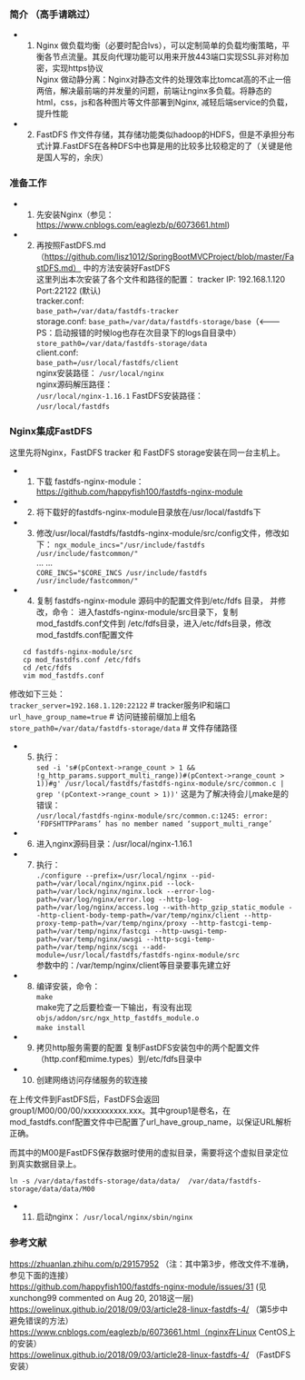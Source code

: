 ### 简介 （高手请跳过）
- 1. Nginx 做负载均衡（必要时配合lvs），可以定制简单的负载均衡策略，平衡各节点流量。其反向代理功能可以用来开放443端口实现SSL非对称加密，实现https协议  
	 Nginx 做动静分离：Nginx对静态文件的处理效率比tomcat高的不止一倍两倍，解决最前端的并发量的问题，前端让nginx多负载。将静态的html，css，js和各种图片等文件部署到Nginx, 减轻后端service的负载，提升性能
- 2. FastDFS 作文件存储，其存储功能类似hadoop的HDFS，但是不承担分布式计算.FastDFS在各种DFS中也算是用的比较多比较稳定的了（关键是他是国人写的，余庆）

### 准备工作
- 1. 先安装Nginx（参见：https://www.cnblogs.com/eaglezb/p/6073661.html)
- 2. 再按照FastDFS.md（https://github.com/lisz1012/SpringBootMVCProject/blob/master/FastDFS.md） 中的方法安装好FastDFS  
     这里列出本次安装了各个文件和路径的配置：
     tracker IP: 192.168.1.120 Port:22122 (默认)  
     tracker.conf:  
     ```base_path=/var/data/fastdfs-tracker```  
     storage.conf:
     ```base_path=/var/data/fastdfs-storage/base```（<---PS：启动报错的时候log也存在次目录下的logs自目录中）
     ```store_path0=/var/data/fastdfs-storage/data```  
	client.conf:  
	```base_path=/usr/local/fastdfs/client```  
	nginx安装路径：
	```/usr/local/nginx```  
	nginx源码解压路径：  
	```/usr/local/nginx-1.16.1``` 
	FastDFS安装路径：  
	```/usr/local/fastdfs```  
	
	
### Nginx集成FastDFS
这里先将Nginx，FastDFS tracker 和 FastDFS storage安装在同一台主机上。  
- 1. 下载 fastdfs-nginx-module：https://github.com/happyfish100/fastdfs-nginx-module  
- 2. 将下载好的fastdfs-nginx-module目录放在/usr/local/fastdfs下
- 3. 修改/usr/local/fastdfs/fastdfs-nginx-module/src/config文件，修改如下：
	 ```ngx_module_incs="/usr/include/fastdfs /usr/include/fastcommon/"```  
	 ... ...  
	 ```CORE_INCS="$CORE_INCS /usr/include/fastdfs /usr/include/fastcommon/"```
- 4. 复制 fastdfs-nginx-module 源码中的配置文件到/etc/fdfs 目录， 并修改，命令：
     进入fastdfs-nginx-module/src目录下，复制mod_fastdfs.conf文件到 /etc/fdfs目录，进入/etc/fdfs目录，修改mod_fastdfs.conf配置文件
	```
	cd fastdfs-nginx-module/src
	cp mod_fastdfs.conf /etc/fdfs
	cd /etc/fdfs
	vim mod_fastdfs.conf
	```
修改如下三处：  
```tracker_server=192.168.1.120:22122``` # tracker服务IP和端口  
```url_have_group_name=true``` # 访问链接前缀加上组名  
```store_path0=/var/data/fastdfs-storage/data``` # 文件存储路径
- 5. 执行：  
```sed -i 's#(pContext->range_count > 1 && !g_http_params.support_multi_range))#(pContext->range_count > 1))#g' /usr/local/fastdfs/fastdfs-nginx-module/src/common.c | grep '(pContext->range_count > 1))'```
这是为了解决待会儿make是的错误：  
```/usr/local/fastdfs-nginx-module/src/common.c:1245: error: ‘FDFSHTTPParams’ has no member named ‘support_multi_range’```
- 6. 进入nginx源码目录：/usr/local/nginx-1.16.1  
- 7. 执行：  
```./configure --prefix=/usr/local/nginx --pid-path=/var/local/nginx/nginx.pid --lock-path=/var/lock/nginx/nginx.lock --error-log-path=/var/log/nginx/error.log --http-log-path=/var/log/nginx/access.log --with-http_gzip_static_module --http-client-body-temp-path=/var/temp/nginx/client --http-proxy-temp-path=/var/temp/nginx/proxy --http-fastcgi-temp-path=/var/temp/nginx/fastcgi --http-uwsgi-temp-path=/var/temp/nginx/uwsgi --http-scgi-temp-path=/var/temp/nginx/scgi --add-module=/usr/local/fastdfs/fastdfs-nginx-module/src```  
参数中的：/var/temp/nginx/client等目录要事先建立好
- 8. 编译安装，命令：  
```make```  
make完了之后要检查一下输出，有没有出现```objs/addon/src/ngx_http_fastdfs_module.o```  
```make install```

- 9. 拷贝http服务需要的配置
复制FastDFS安装包中的两个配置文件（http.conf和mime.types）到/etc/fdfs目录中

- 10. 创建网络访问存储服务的软连接

在上传文件到FastDFS后，FastDFS会返回group1/M00/00/00/xxxxxxxxxx.xxx。其中group1是卷名，在mod_fastdfs.conf配置文件中已配置了url_have_group_name，以保证URL解析正确。

而其中的M00是FastDFS保存数据时使用的虚拟目录，需要将这个虚拟目录定位到真实数据目录上。

```
ln -s /var/data/fastdfs-storage/data/data/  /var/data/fastdfs-storage/data/data/M00
```

- 11. 启动nginx：
```/usr/local/nginx/sbin/nginx```

### 参考文献
https://zhuanlan.zhihu.com/p/29157952 （注：其中第3步，修改文件不准确，参见下面的连接）  
https://github.com/happyfish100/fastdfs-nginx-module/issues/31 (见xunchong99 commented on Aug 20, 2018这一层)  
https://owelinux.github.io/2018/09/03/article28-linux-fastdfs-4/ （第5步中避免错误的方法）  
https://www.cnblogs.com/eaglezb/p/6073661.html（nginx在Linux CentOS上的安装）  
https://owelinux.github.io/2018/09/03/article28-linux-fastdfs-4/ （FastDFS安装）